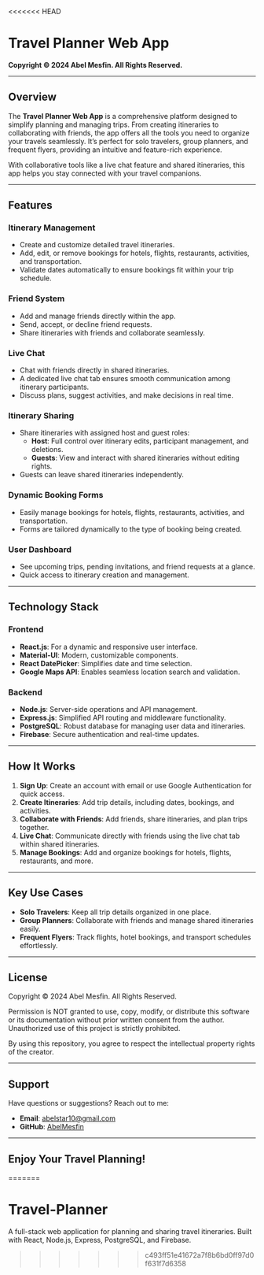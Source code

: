 <<<<<<< HEAD
# Travel Planner Web App

**Copyright © 2024 Abel Mesfin. All Rights Reserved.**

---

## Overview

The **Travel Planner Web App** is a comprehensive platform designed to simplify planning and managing trips. From creating itineraries to collaborating with friends, the app offers all the tools you need to organize your travels seamlessly. It’s perfect for solo travelers, group planners, and frequent flyers, providing an intuitive and feature-rich experience.

With collaborative tools like a live chat feature and shared itineraries, this app helps you stay connected with your travel companions.

---

## Features

### Itinerary Management
- Create and customize detailed travel itineraries.
- Add, edit, or remove bookings for hotels, flights, restaurants, activities, and transportation.
- Validate dates automatically to ensure bookings fit within your trip schedule.

### Friend System
- Add and manage friends directly within the app.
- Send, accept, or decline friend requests.
- Share itineraries with friends and collaborate seamlessly.

### Live Chat
- Chat with friends directly in shared itineraries.
- A dedicated live chat tab ensures smooth communication among itinerary participants.
- Discuss plans, suggest activities, and make decisions in real time.

### Itinerary Sharing
- Share itineraries with assigned host and guest roles:
  - **Host**: Full control over itinerary edits, participant management, and deletions.
  - **Guests**: View and interact with shared itineraries without editing rights.
- Guests can leave shared itineraries independently.

### Dynamic Booking Forms
- Easily manage bookings for hotels, flights, restaurants, activities, and transportation.
- Forms are tailored dynamically to the type of booking being created.

### User Dashboard
- See upcoming trips, pending invitations, and friend requests at a glance.
- Quick access to itinerary creation and management.

---

## Technology Stack

### Frontend
- **React.js**: For a dynamic and responsive user interface.
- **Material-UI**: Modern, customizable components.
- **React DatePicker**: Simplifies date and time selection.
- **Google Maps API**: Enables seamless location search and validation.

### Backend
- **Node.js**: Server-side operations and API management.
- **Express.js**: Simplified API routing and middleware functionality.
- **PostgreSQL**: Robust database for managing user data and itineraries.
- **Firebase**: Secure authentication and real-time updates.

---

## How It Works

1. **Sign Up**: Create an account with email or use Google Authentication for quick access.
2. **Create Itineraries**: Add trip details, including dates, bookings, and activities.
3. **Collaborate with Friends**: Add friends, share itineraries, and plan trips together.
4. **Live Chat**: Communicate directly with friends using the live chat tab within shared itineraries.
5. **Manage Bookings**: Add and organize bookings for hotels, flights, restaurants, and more.

---

## Key Use Cases

- **Solo Travelers**: Keep all trip details organized in one place.
- **Group Planners**: Collaborate with friends and manage shared itineraries easily.
- **Frequent Flyers**: Track flights, hotel bookings, and transport schedules effortlessly.

---

## License
Copyright © 2024 Abel Mesfin. All Rights Reserved.

Permission is NOT granted to use, copy, modify, or distribute this software or its documentation without prior written consent from the author. Unauthorized use of this project is strictly prohibited.

By using this repository, you agree to respect the intellectual property rights of the creator.

---

## Support

Have questions or suggestions? Reach out to me:
- **Email**: abelstar10@gmail.com
- **GitHub**: [AbelMesfin](https://github.com/AbelMesfin)

---

## Enjoy Your Travel Planning!
=======
# Travel-Planner
A full-stack web application for planning and sharing travel itineraries. Built with React, Node.js, Express, PostgreSQL, and Firebase.
>>>>>>> c493ff51e41672a7f8b6bd0ff97d0f631f7d6358
